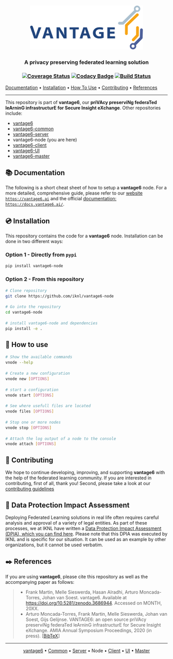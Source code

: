 
<h1 align="center">
  <br>
  <a href="https://vantage6.ai"><img src="https://github.com/IKNL/guidelines/blob/master/resources/logos/vantage6.png?raw=true" alt="vantage6" width="350"></a>
</h1>

<h3 align=center> A privacy preserving federated learning solution</h3>
<h3 align="center">

[![Coverage Status](https://coveralls.io/repos/github/IKNL/vantage6-node/badge.svg?branch=master)](https://coveralls.io/github/IKNL/vantage6-node?branch=master)
[![Codacy Badge](https://api.codacy.com/project/badge/Grade/0f03092824814c5797224884fb65f048)](https://www.codacy.com/gh/IKNL/vantage6-node?utm_source=github.com&amp;utm_medium=referral&amp;utm_content=IKNL/vantage6-node&amp;utm_campaign=Badge_Grade)
[![Build Status](https://api.travis-ci.org/IKNL/vantage6-node.svg?branch=master)](https://travis-ci.org/IKNL/vantage6-node)
<!--[![PyPI version](https://badge.fury.io/py/ppDLI.svg)](https://badge.fury.io/py/ppDLI)--> 

</h3>

<p align="center">
  
  <a href="#books-documentation">Documentation</a> •
  <a href="#cd-installation">Installation</a> •
  <a href="#hatching_chick-how-to-use">How To Use</a> •
  <a href="#gift_heart-contributing">Contributing</a> •
  <a href="#black_nib-references">References</a>
</p>

-----------------------------------------------------------------------------------------------------
This repository is part of **vantage6**, our **priVAcy preserviNg federaTed leArninG infrastructurE for Secure Insight eXchange**. Other repositories include:

* [vantage6](https://github.com/iknl/vantage6)
* [vantage6-common](https://github.com/iknl/vantage6-common)
* [vantage6-server](https://github.com/iknl/vantage6-server)
* vantage6-node (you are here)
* [vantage6-client](https://github.com/iknl/vantage6-client)
* [vantage6-UI](https://github.com/IKNL/Vantage6-UI)
* [vantage6-master](https://github.com/iknl/vantage6-master)  

## :books: Documentation
The following is a short cheat sheet of how to setup a **vantage6** node. For a more detailed, comprehensive guide, please refer to our [website `https://vantage6.ai`](https://vantage6.ai) and the official [documentation: `https://docs.vantage6.ai/`](https://docs.vantage6.ai/).

## :cd: Installation
This repository contains the code for a **vantage6** node. Installation can be done in two different ways:
 
### Option 1 - Directly from `pypi`
```bash
pip install vantage6-node
```
### Option 2 - From this repository
```bash
# Clone repository
git clone https://github.com/iknl/vantage6-node

# Go into the repository
cd vantage6-node

# install vantage6-node and dependencies
pip install -e .
```

## :hatching_chick: How to use
```bash
# Show the available commands
vnode --help

# Create a new configuration
vnode new [OPTIONS]

# start a configuration
vnode start [OPTIONS]

# See where usefull files are located
vnode files [OPTIONS]

# Stop one or more nodes
vnode stop [OPTIONS]

# Attach the log output of a node to the console
vnode attach [OPTIONS]

```
## :gift_heart: Contributing
We hope to continue developing, improving, and supporting **vantage6** with the help of the federated learning community. If you are interested in contributing, first of all, thank you! Second, please take a look at our [contributing guidelines](https://docs.vantage6.ai/how-to-contribute/how-to-contribute)

## :lock_with_ink_pen: Data Protection Impact Assessment
Deploying Federated Learning solutions in real life often requires careful analysis and approval of a variety of legal entities. As part of these processes, we at IKNL have written a [Data Protection Impact Assessment (DPIA), which you can find here](https://vantage6.ai/index.php/2020/07/08/dpia/). Please note that this DPIA was executed by IKNL and is specific for our situation. It can be used as an example by other organizations, but it cannot be used verbatim.

## :black_nib: References
If you are using **vantage6**, please cite this repository as well as the accompanying paper as follows:

  > * Frank Martin, Melle Sieswerda, Hasan Alradhi, Arturo Moncada-Torres, Johan van Soest. vantage6. Available at <https://doi.org/10.5281/zenodo.3686944>. Accessed on MONTH, 20XX.
  > * Arturo Moncada-Torres, Frank Martin, Melle Sieswerda, Johan van Soest, Gijs Gelijnse. VANTAGE6: an open source priVAcy preserviNg federaTed leArninG infrastructurE for Secure Insight eXchange. AMIA Annual Symposium Proceedings, 2020 (in press). [[BibTeX](https://arturomoncadatorres.com/bibtex/moncada-torres2020vantage6.txt)]

-----------------------------------------------------------------------------------------------------
<p align="center">
  <a href="https://github.com/IKNL/vantage6">vantage6</a> •
  <a href="https://github.com/IKNL/vantage6-common">Common</a> •
  <a href="https://github.com/IKNL/vantage6-server">Server</a> •
  <a>Node</a> •
  <a href="https://github.com/IKNL/vantage6-client">Client</a> •
  <a href="https://github.com/IKNL/Vantage6-UI">UI</a> •
  <a href="https://github.com/IKNL/vantage6-master">Master</a>
</p>
